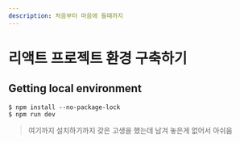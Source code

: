 ```yaml
---
description: 처음부터 마음에 들때까지
---
```


# 리액트 프로젝트 환경 구축하기

## Getting local environment

```
$ npm install --no-package-lock
$ npm run dev
```

> 여기까지 설치하기까지 갖은 고생을 했는데 남겨 놓은게 없어서 아쉬움





